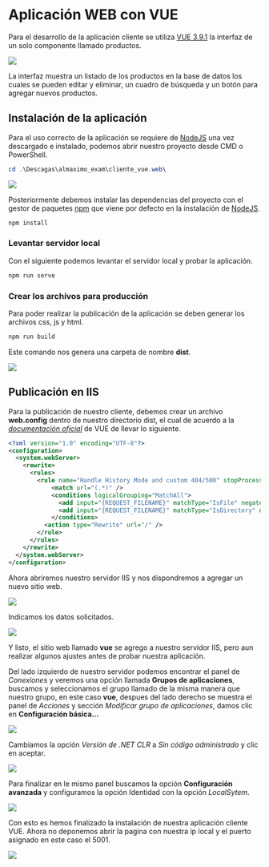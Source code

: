 # Aplicación WEB con VUE

Para el desarrollo de la aplicación cliente se utiliza [VUE 3.9.1](https://cli.vuejs.org/guide/#components-of-the-system) la interfaz de un solo componente llamado productos.

![](C:\Users\marti\Pictures\Captura1.PNG)



La interfaz muestra un listado de los productos en la base de datos los cuales se pueden editar y eliminar, un cuadro de búsqueda y un botón para agregar nuevos productos.



## Instalación de la aplicación

Para el uso correcto de la aplicación se requiere de [NodeJS](https://nodejs.org/es/download/) una vez descargado e instalado, podemos abrir nuestro proyecto desde CMD o PowerShell. 



```powershell
cd .\Descagas\almaximo_exam\cliente_vue.web\
```

![](C:\Users\marti\Pictures\Captura_1.PNG)



Posteriormente debemos instalar las dependencias del proyecto con el gestor de paquetes [npm](https://www.npmjs.com) que viene por defecto en la instalación de [NodeJS](https://nodejs.org/es/download/).

```powershell
npm install
```



### Levantar servidor local

Con el siguiente podemos levantar el servidor local y probar la aplicación. 

```powershell
npm run serve
```



### Crear los archivos para producción

Para poder realizar la publicación de la aplicación se deben generar los archivos css, js y html. 

```powershell
npm run build
```

Este comando nos genera una carpeta de nombre **dist**.

![](C:\Users\marti\Pictures\dist.PNG)





## Publicación en IIS

Para la publicación de nuestro cliente, debemos crear un archivo **web.config** dentro de nuestro directorio dist, el cual de acuerdo a la *[documentación oficial](https://router.vuejs.org/guide/essentials/history-mode.html#example-server-configurations)* de VUE de llevar lo siguiente.

```xml
<?xml version="1.0" encoding="UTF-8"?>
<configuration>
  <system.webServer>
    <rewrite>
      <rules>
        <rule name="Handle History Mode and custom 404/500" stopProcessing="true">
            <match url="(.*)" />
            <conditions logicalGrouping="MatchAll">
              <add input="{REQUEST_FILENAME}" matchType="IsFile" negate="true" />
              <add input="{REQUEST_FILENAME}" matchType="IsDirectory" negate="true" />
            </conditions>
          <action type="Rewrite" url="/" />
        </rule>
      </rules>
    </rewrite>
  </system.webServer>
</configuration>
```

Ahora abriremos nuestro servidor IIS y nos dispondremos a agregar un nuevo sitio web.



![](C:\Users\marti\Pictures\Captura5.PNG)

Indicamos los datos solicitados.



![](C:\Users\marti\Pictures\Captura_2.PNG)



Y listo, el sitio web llamado **vue** se agrego a nuestro servidor IIS, pero aun realizar algunos ajustes antes de probar nuestra aplicación.

Del lado izquierdo de nuestro servidor podemos encontrar el panel de *Conexiones* y veremos una opción llamada **Grupos de aplicaciones**, buscamos y seleccionamos el grupo llamado de la misma manera que nuestro grupo, en este caso **vue**, despues del lado derecho se muestra el panel de *Acciones* y sección *Modificar grupo de aplicaciones*, damos clic en **Configuración básica...** 

![](C:\Users\marti\Pictures\Captura_3.PNG)



Cambiamos la opción *Versión de .NET CLR* a *Sin código administrado* y clic en aceptar.

![](C:\Users\marti\Pictures\Captura7.PNG)



Para finalizar en le mismo panel buscamos la opción **Configuración avanzada** y configuramos la opción Identidad con la opción *LocalSytem*.

![](C:\Users\marti\Pictures\Captura8.PNG)



Con esto es hemos finalizado la instalación de nuestra aplicación cliente VUE. Ahora no deponemos abrir la pagina con nuestra ip local y el puerto asignado en este caso el 5001. 

![](C:\Users\marti\Pictures\Captura.PNG)